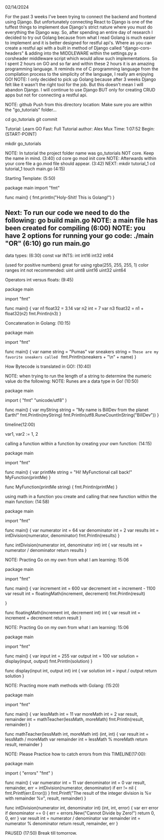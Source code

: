 02/14/2024

For the past 3 weeks I've been trying to connect the backend and frontend using Django. But unfortunately connecting React to Django is one of the tuffest things to implement due Django's strict nature where you must do everything the Django way. So, after spending an entire day of research I decided to try out Golang because from what I read Golang is much easier to implement and it is better designed for restful api's. Where as you can create a restful api with a built in method of Django called "django-cors-headers" & adding into the MIDDLEWARE within the settings.py a corsheader middleware script which would allow such implementations.
So I spent 2 hours on GO and so far and within these 2 hours it is an amazing programming language. It reminds me of C programming language from the compilation process to the simplicity of the language, I really am enjoying GO!
NOTE: I only decided to pick up Golang because after 3 weeks Django felt like it wasn't the right tool for the job. But this doesn't mean I will abandon Django. I will continue to use Django BUT only for creating CRUD apps but not for connecting a restful api.

NOTE: github Push from this directory location:
Make sure you are within the "go_tutorials" folder...

cd go_tutorials
git commit



Tutorial: Learn GO Fast: Full Tutorial
author: Alex Mux
Time: 1:07:52
Begin: (START-POINT)

mkdir go_tutorials

NOTE: In tutorial the project folder name was go_tutorials NOT core. Keep the name in mind. (3:40)
cd core
go mod init core
NOTE: Afterwards within your core file a go.mod file should appear. (3:42)
NEXT:
mkdir tutorial_1
cd tutorial_1
touch main.go (4:15)


Starting Template: (5:50)

package main
import "fmt"

func main()
{
	fmt.println("Holy-Shit! This is Golang!")
}

Next: To run our code we need to do the following:
go build main.go
NOTE: a main file has been created for compiling (6:00)
NOTE: you have 2 options for running your go code:
./main
"OR" (6:10)
go run main.go
---------------------------------------------------------
data types: (6:30)
const
var
INTS:
int
int16
int32
int64

(used for positive numbers) great for using rgba(255, 255, 255, 1) color ranges int not recommended:
uint
uint8
uint16
uint32
uint64



Operators int versus floats: (9:45)

package main

import "fmt"

func main() {
	var n1 float32 = 3.14
	var n2 int = 7
	var n3 float32 = n1 + float32(n2)
	fmt.Println(n3)
}


Concatenation in Golang: (10:15)

package main

import "fmt"

func main() {
	var name string = "Pumas"
	var sneakers string = `These are my
	favorite sneakers called `
	fmt.Println(sneakers + "\n" + name)
}


How Bytecode is translated in GO!: (10:40)

NOTE: when trying to run the length of a string to determine the numeric value do the following:
NOTE: Runes are a data type in Go! (10:50)

package main

import (
	"fmt"
	"unicode/utf8"
)

func main() {
	var myString string = "My name is BillDev from the planet Earth!"
	fmt.Println(myString)
	fmt.Println(utf8.RuneCountInString("BillDev"))
}

timeline(12:00)

var1, var2 := 1, 2


calling a function within a function by creating your own function: (14:15)

package main

import "fmt"

func main() {
	var printMe string = "Hi! MyFunctional call back!"
	MyFunction(printMe)
}

func MyFunction(printMe string) {
	fmt.Println(printMe)
}

using math in a function you create and calling that new function within the main function: (14:58)

package main

import "fmt"

func main() {
	var numerator int = 64
	var denominator int = 2
	var results int = intDivision(numerator, denominator)
	fmt.Println(results)
}

func intDivision(numerator int, denominator int) int {
	var results int = numerator / denominator
	return results
}

NOTE: Practing Go on my own from what I am learning: 15:06

package main

import "fmt"

func main() {
	var increment int = 600
	var decrement int = increment - 1100
	var result int = floatingMath(increment, decrement)
	fmt.Println(result)

}

func floatingMath(increment int, decrement int) int {
	var result int = increment + decrement
	return result
}

NOTE: Practing Go on my own from what I am learning: 15:06

package main

import "fmt"

func main() {
	var input int = 255
	var output int = 100
	var solution = display(input, output)
	fmt.Println(solution)
}

func display(input int, output int) int {
	var solution int = input / output
	return solution
}

NOTE: Practing more math methods with Golang: (15:20)

package main

import "fmt"

func main() {
	var lessMath int = 11
	var moreMath int = 2
	var result, remainder int = mathTeacher(lessMath, moreMath)
	fmt.Println(result, remainder)
}

func mathTeacher(lessMath int, moreMath int) (int, int) {
	var result int = lessMath / moreMath
	var remainder int = lessMath % moreMath
	return result, remainder
}

NOTE: Please Practice how to catch errors from this TIMELINE(17:00):

package main

import (
	"errors"
	"fmt"
)

func main() {
	var numerator int = 11
	var denominator int = 0
	var result, remainder, err = intDivision(numerator, denominator)
	if err != nil {
		fmt.Printf(err.Error())
	}
	fmt.Printf("The result of the integer division is %v with remainder %v", result, remainder)
}


func intDivision(numerator int, denominator int) (int, int, error) {
	var err error
	if denominator == 0 {
		err = errors.New("Cannot Divide by Zero!")
		return 0, 0, err
	}
	var result int = numerator / denominator
	var remainder int = numerator % denominator
	return result, remainder, err
}

PAUSED (17:50) Break till tomorrow.

